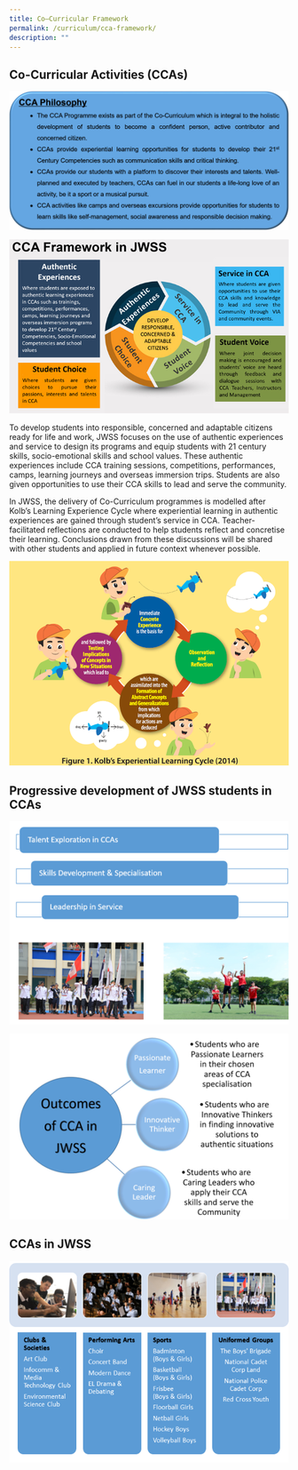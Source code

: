 ```yaml
---
title: Co–Curricular Framework
permalink: /curriculum/cca-framework/
description: ""
---
```

## Co-Curricular Activities (CCAs)



![ccaphilo.png](/images/ccaphilo.png)  

  
![CCA Framework.jpg](/images/CCA%20Framework.jpg)  

To develop students into responsible, concerned and adaptable citizens ready for life and work, JWSS focuses on the use of authentic experiences and service to design its programs and equip students with 21 century skills, socio-emotional skills and school values. These authentic experiences include CCA training sessions, competitions, performances, camps, learning journeys and overseas immersion trips. Students are also given opportunities to use their CCA skills to lead and serve the community.

  

In JWSS, the delivery of Co-Curriculum programmes is modelled after Kolb’s Learning Experience Cycle where experiential learning in authentic experiences are gained through student’s service in CCA. Teacher-facilitated reflections are conducted to help students reflect and concretise their learning. Conclusions drawn from these discussions will be shared with other students and applied in future context whenever possible.

  
![kolb.png](/images/kolb.png)  
  

## Progressive development of JWSS students in CCAs
  
![cca dev.png](/images/cca%20dev.png)  
  
![outcomes of cca.png](/images/outcomes%20of%20cca.png)  
  
  

## CCAs in JWSS

  
![CCAs in JWSS.png](/images/CCAs%20in%20JWSS.png)